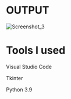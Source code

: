# OUTPUT

![Screenshot_3](https://user-images.githubusercontent.com/64541739/153712414-eb9c3670-5495-4c13-8bd9-d25d1fd6cb2f.png)

# Tools I used 

Visual Studio Code

Tkinter

Python 3.9
